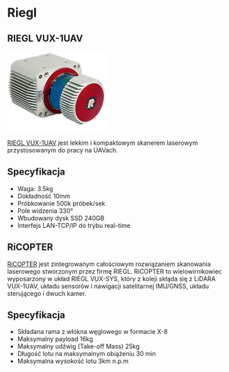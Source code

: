 # Riegl
## RIEGL VUX-1UAV
![RIEGL VUX-1UAV](riegl_vux-1uav.jpg)

[RIEGL VUX-1UAV](http://www.riegl.com/products/unmanned-scanning/riegl-vux-1uav/) jest lekkim i kompaktowym skanerem laserowym przystosowanym do pracy na UAVach. 
## Specyfikacja
 - Waga: 3.5kg
 - Dokładność 10mm
 - Próbkowanie 500k próbek/sek
 - Pole widzenia 330°
 - Wbudowany dysk SSD 240GB
 - Interfejs LAN-TCP/IP do trybu real-time
## RiCOPTER

[RiCOPTER](http://www.riegl.com/products/unmanned-scanning/ricopter/) jest zintegrowanym całościowym rozwiązaniem skanowania laserowego stworzonym przez firmę RIEGL. RiCOPTER to wielowirnikowiec wyposarzony w układ RIEGL VUX-SYS, który z koleji skłąda się z LiDARA VUX-1UAV, układu sensorów i nawigacji satelitarnej IMU/GNSS, układu sterującego i dwuch kamer.
## Specyfikacja
 - Składana rama z włókna węglowego w formacie X-8
 - Maksymalny payload 16kg
 - Maksymalny udźwig (Take-off Mass) 25kg
 - Długość lotu na maksymalnym obiążeniu 30 min
 - Maksymalna wysokość lotu 3km n.p.m 

